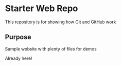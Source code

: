 # Starter Web Repo

This repository is for showing how Git and GitHub work

## Purpose

Sample website with plenty of files for demos

Already here!
